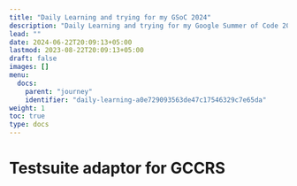 ```yaml
---
title: "Daily Learning and trying for my GSoC 2024"
description: "Daily Learning and trying for my Google Summer of Code 2024 for GNU GCC"
lead: ""
date: 2024-06-22T20:09:13+05:00
lastmod: 2023-08-22T20:09:13+05:00
draft: false
images: []
menu:
  docs:
    parent: "journey"
    identifier: "daily-learning-a0e729093563de47c17546329c7e65da"
weight: 1
toc: true
type: docs
---
```


# Testsuite adaptor for GCCRS